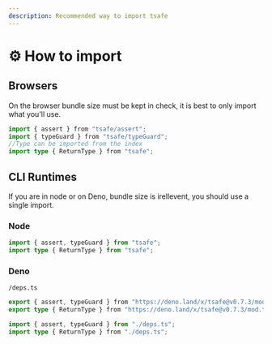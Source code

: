 ```yaml
---
description: Recommended way to import tsafe
---
```


# ⚙ How to import

## Browsers

On the browser bundle size must be kept in check, it is best to only import what you'll use.

```typescript
import { assert } from "tsafe/assert";
import { typeGuard } from "tsafe/typeGuard";
//Type can be imported from the index
import type { ReturnType } from "tsafe";
```

## CLI Runtimes

If you are in node or on Deno, bundle size is irellevent, you should use a single import.

### Node

```typescript
import { assert, typeGuard } from "tsafe";
import type { ReturnType } from "tsafe";
```

### Deno

`/deps.ts`

```typescript
export { assert, typeGuard } from "https://deno.land/x/tsafe@v0.7.3/mod.ts";
export type { ReturnType } from "https://deno.land/x/tsafe@v0.7.3/mod.ts";
```

```typescript
import { assert, typeGuard } from "./deps.ts";
import type { ReturnType } from "./deps.ts";
```
